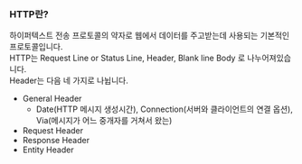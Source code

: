 ### HTTP란?
하이퍼텍스트 전송 프로토콜의 약자로 웹에서 데이터를 주고받는데 사용되는 기본적인 프로토콜입니다.<br>
HTTP는 Request Line or Status Line, Header, Blank line Body 로 나누어져있습니다.<br>
Header는 다음 네 가지로 나뉩니다.
- General Header
  - Date(HTTP 메시지 생성시간), Connection(서버와 클라이언트의 연결 옵션), Via(메시지가 어느 중개자를 거쳐서 왔는)
- Request Header
- Response Header
- Entity Header
